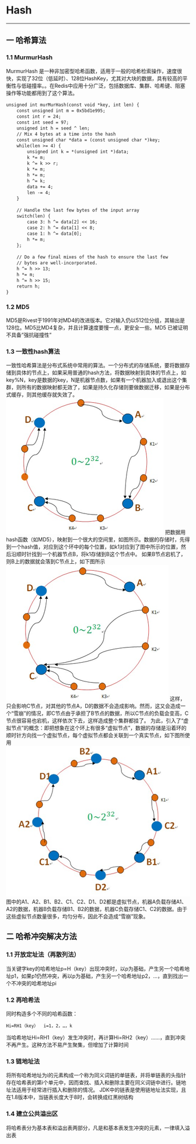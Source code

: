 # Hash
---
## 一 哈希算法
### 1.1 MurmurHash
MurmurHash 是一种非加密型哈希函数，适用于一般的哈希检索操作，速度很快，实现了32位（低延时）、128位HashKey，尤其对大块的数据，具有较高的平衡性与低碰撞率。。在Redis中应用十分广泛，包括数据库、集群、哈希键、阻塞操作等功能都用到了这个算法。

    unsigned int murMurHash(const void *key, int len) {
        const unsigned int m = 0x5bd1e995;
        const int r = 24;
        const int seed = 97;
        unsigned int h = seed ^ len;
        // Mix 4 bytes at a time into the hash
        const unsigned char *data = (const unsigned char *)key;
        while(len >= 4) {
            unsigned int k = *(unsigned int *)data;
            k *= m; 
            k ^= k >> r; 
            k *= m; 
            h *= m; 
            h ^= k;
            data += 4;
            len -= 4;
        }
        
        // Handle the last few bytes of the input array
        switch(len) {
            case 3: h ^= data[2] << 16;
            case 2: h ^= data[1] << 8;
            case 1: h ^= data[0];
            h *= m;
        };
        
        // Do a few final mixes of the hash to ensure the last few
        // bytes are well-incorporated.
        h ^= h >> 13;
        h *= m;
        h ^= h >> 15;
        return h;
    }
### 1.2 MD5
MD5是Rivest于1991年对MD4的改进版本。它对输入仍以512位分组，其输出是128位。MD5比MD4复杂，并且计算速度要慢一点，更安全一些。MD5 已被证明不具备”强抗碰撞性”
### 1.3 一致性hash算法
一致性哈希算法是分布式系统中常用的算法。一个分布式的存储系统，要将数据存储到具体的节点上，如果采用普通的hash方法，将数据映射到具体的节点上，如key%N，key是数据的key，N是机器节点数，如果有一个机器加入或退出这个集群，则所有的数据映射都无效了，如果是持久化存储则要做数据迁移，如果是分布式缓存，则其他缓存就失效了。
![consistentHash](../../picture/hash/consistentHash1.jpg)
把数据用hash函数（如MD5），映射到一个很大的空间里，如图所示。数据的存储时，先得到一个hash值，对应到这个环中的每个位置，如k1对应到了图中所示的位置，然后沿顺时针找到一个机器节点B，将k1存储到B这个节点中。
如果B节点宕机了，则B上的数据就会落到C节点上，如下图所示
![consistentHash](../../picture/hash/consistentHash2.jpg)
这样，只会影响C节点，对其他的节点A，D的数据不会造成影响。然而，这又会造成一个“雪崩”的情况，即C节点由于承担了B节点的数据，所以C节点的负载会变高，C节点很容易也宕机，这样依次下去，这样造成整个集群都挂了。
为此，引入了“虚拟节点”的概念：即把想象在这个环上有很多“虚拟节点”，数据的存储是沿着环的顺时针方向找一个虚拟节点，每个虚拟节点都会关联到一个真实节点，如下图所使用
![consistentHash](../../picture/hash/consistentHash3.jpg)
图中的A1、A2、B1、B2、C1、C2、D1、D2都是虚拟节点，机器A负载存储A1、A2的数据，机器B负载存储B1、B2的数据，机器C负载存储C1、C2的数据。由于这些虚拟节点数量很多，均匀分布，因此不会造成“雪崩”现象。

## 二 哈希冲突解决方法
### 1.1 开放定址法（再散列法）
当关键字key的哈希地址p=H（key）出现冲突时，以p为基础，产生另一个哈希地址p1，如果p1仍然冲突，再以p为基础，产生另一个哈希地址p2，…，直到找出一个不冲突的哈希地址pi
### 1.2 再哈希法
同时构造多个不同的哈希函数：

    Hi=RH1（key）  i=1，2，…，k
当哈希地址Hi=RH1（key）发生冲突时，再计算Hi=RH2（key）……，直到冲突不再产生。这种方法不易产生聚集，但增加了计算时间
### 1.3 链地址法
将所有哈希地址为i的元素构成一个称为同义词链的单链表，并将单链表的头指针存在哈希表的第i个单元中，因而查找、插入和删除主要在同义词链中进行。链地址法适用于经常进行插入和删除的情况。
JDK中的链表是使用链地址法实现，且在1.8版本中，当链表长度大于8时，会转换成红黑树结构

### 1.4 建立公共溢出区
将哈希表分为基本表和溢出表两部分，凡是和基本表发生冲突的元素，一律填入溢出表